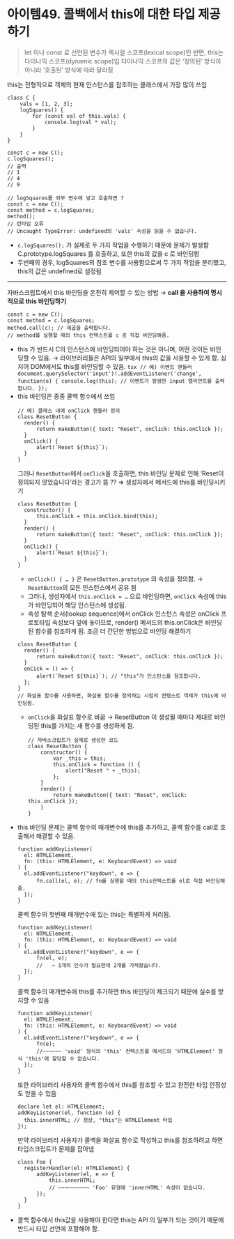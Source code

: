 # 아이템49. 콜백에서 this에 대한 타입 제공하기

> let 이나 const 로 선언된 변수가 렉시컬 스코프(lexical scope)인 반면,
> this는 다이나믹 스코프(dynamic scope)임
> 다이나믹 스코프의 값은 ‘정의된’ 방식이 아니라 ‘호출된’ 방식에 따라 달라짐

this는 전형적으로 객체의 현재 인스턴스를 참조하는 클래스에서 가장 많이 쓰임

```tsx
class C {
	vals = [1, 2, 3];
	logSquares() {
		for (const val of this.vals) {
			console.log(val * val);
		}
	}
}

const c = new C();
c.logSquares();
// 출력
// 1
// 4
// 9

// logSquares를 외부 변수에 넣고 호출하면 ?
const c = new C();
const method = c.logSquares;
method();
// 런타임 오류
// Uncaught TypeError: undefined의 'vals' 속성을 읽을 수 없습니다.
```

- `c.logSquares();` 가 실제로 두 가지 작업을 수행하기 때문에 문제가 발생함
  C.prototype.logSquares 를 호출하고, 또한 this의 값을 c 로 바인딩함
- 두번째의 경우, logSquares의 참조 변수를 사용함으로써 두 가지 작업을 분리했고, this의 값은 undefined로 설정됨

---

자바스크립트에서 this 바인딩을 온전히 제어할 수 있는 방법 → **call 을 사용하여 명시적으로 this 바인딩하기**

```tsx
const c = new C();
const method = c.logSquares;
method.call(c); // 제곱을 출력합니다.
// method를 실행할 때의 this 컨텍스트를 c 로 직접 바인딩해줌.
```

- this 가 반드시 C의 인스턴스에 바인딩되어야 하는 것은 아니며, 어떤 것이든 바인딩할 수 있음.
  → 라이브러리들은 API의 일부에서 this의 값을 사용할 수 있게 함.
  심지어 DOM에서도 this를 바인딩할 수 있음.
      ```tsx
      // 예) 이벤트 핸들러
      document.querySelector('input')!.addEventListener('change', function(e) {
      	console.log(this); // 이벤트가 발생한 input 엘리먼트를 출력합니다.
      });
      ```
- this 바인딩은 종종 콜백 함수에서 쓰임
  ```tsx
  // 예) 클래스 내에 onClick 핸들러 정의
  class ResetButton {
  	render() {
  		return makeButton({ text: "Reset", onClick: this.onClick });
  	}
  	onClick() {
  		alert(`Reset ${this}`);
  	}
  }
  ```
  그러나 `ResetButton`에서 `onClick`을 호출하면, this 바인딩 문제로 인해 ‘Reset이 정의되지 않았습니다’라는 경고가 뜸 ??
  ⇒ 생성자에서 메서드에 this를 바인딩시키기
  ```tsx
  class ResetButton {
  	constructor() {
  		this.onClick = this.onClick.bind(this);
  	}
  	render() {
  		return makeButton({ text: "Reset", onClick: this.onClick });
  	}
  	onClick() {
  		alert(`Reset ${this}`);
  	}
  }
  ```
  - `onClick() { … }` 은 `ResetButton.prototype` 의 속성을 정의함. → `ResetButton`의 모든 인스턴스에서 공유 됨
  - 그러나, 생성자에서 `this.onClick = …` 으로 바인딩하면, `onClick` 속성에 this 가 바인딩되어 해당 인스턴스에 생성됨.
  - 속성 탐색 순서(lookup sequence)에서 onClick 인스턴스 속성은 onClick 프로토타입 속성보다 앞에 놓이므로, render() 메서드의 this.onClick은 바인딩된 함수를 참조하게 됨.
  조금 더 간단한 방법으로 바인딩 해결하기
  ```tsx
  class ResetButton {
  	render() {
  		return makeButton({ text: "Reset", onClick: this.onClick });
  	}
  	onCick = () => {
  		alert(`Reset ${this}`); // "this"가 인스턴스를 참조합니다.
  	};
  }
  // 화살표 함수를 사용하면, 화살표 함수를 정의하는 시점의 컨텡스트 객체가 this에 바인딩됨.
  ```
  - `onClick`을 화살표 함수로 바꿈
    → ResetButton 이 생성될 때마다 제대로 바인딩된 this를 가지는 새 함수를 생성하게 됨.
    ```tsx
    // 자바스크립트가 실제로 생성한 코드
    class ResetButton {
    	constructor() {
    		var _this = this;
    		this.onClick = function () {
    			alert("Reset " + _this);
    		};
    	}
    	render() {
    		return makeButton({ text: "Reset", onClick: this.onClick });
    	}
    }
    ```
- this 바인딩 문제는 콜백 함수의 매개변수에 this를 추가하고, 콜백 함수를 call로 호출해서 해결할 수 있음.
  ```tsx
  function addKeyListener(
  	el: HTMLElement,
  	fn: (this: HTMLElement, e: KeyboardEvent) => void
  ) {
  	el.addEventListener("keydown", e => {
  		fn.call(el, e); // fn를 실행할 때의 this컨텍스트를 el로 직접 바인딩해줌.
  	});
  }
  ```
  콜백 함수의 첫번째 매개변수에 있는 this는 특별하게 처리됨.
  ```tsx
  function addKeyListener(
  	el: HTMLElement,
  	fn: (this: HTMLElement, e: KeyboardEvent) => void
  ) {
  	el.addEventListener("keydown", e => {
  		fn(el, e);
  		//   ~ 1개의 인수가 필요한데 2개를 가져왔습니다.
  	});
  }
  ```
  콜백 함수의 매개변수에 this를 추가하면 this 바인딩이 체크되기 때문에 실수를 방지할 수 있음
  ```tsx
  function addKeyListener(
  	el: HTMLElement,
  	fn: (this: HTMLElement, e: KeyboardEvent) => void
  ) {
  	el.addEventListener("keydown", e => {
  		fn(e);
  		//~~~~~~ 'void' 형식의 'this' 컨텍스트를 메서드의 'HTMLElement' 형식 'this'에 할당할 수 없습니다.
  	});
  }
  ```
  또한 라이브러리 사용자의 콜백 함수에서 this를 참조할 수 있고 완전한 타입 안정성도 얻을 수 있음
  ```tsx
  declare let el: HTMLElement;
  addKeyListener(el, function (e) {
  	this.innerHTML; // 정상, "this"는 HTMLElement 타입
  });
  ```
  만약 라이브러리 사용자가 콜백을 화살표 함수로 작성하고 this를 참조하려고 하면 타입스크립트가 문제를 잡아냄
  ```tsx
  class Foo {
  	registerHandler(el: HTMLElement) {
  		addKeyListener(el, e => {
  			this.innerHTML;
  			// ~~~~~~~~~~ 'Foo' 유형에 'innerHTML' 속성이 없습니다.
  		});
  	}
  }
  ```
- 콜백 함수에서 this값을 사용해야 한다면 this는 API 의 일부가 되는 것이기 때문에 반드시 타입 선언에 포함해야 함.
